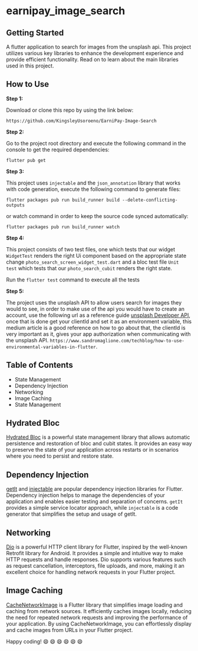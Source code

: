# earnipay_image_search

## Getting Started

A flutter application to search for images from the unsplash api.
This project utilizes various key libraries to enhance the development experience and provide efficient functionality. 
Read on to learn about the main libraries used in this project.

## How to Use

**Step 1:**

Download or clone this repo by using the link below:

```
https://github.com/KingsleyUsoroeno/EarniPay-Image-Search
```

**Step 2:**

Go to the project root directory and execute the following command in the console to get the required dependencies:

```
flutter pub get 
```

**Step 3:**

This project uses `injectable`  and the `json_annotation` library that works with code generation, execute the following command to generate files:

```
flutter packages pub run build_runner build --delete-conflicting-outputs
```

or watch command in order to keep the source code synced automatically:

```
flutter packages pub run build_runner watch
```

**Step 4:**

This project consists of two test files, one which tests that our widget `WidgetTest` renders the right Ui component
based on the appropriate state change `photo_search_screen_widget_test.dart` and a bloc test file
`Unit test` which tests that our `photo_search_cubit` renders the right state.

Run the `flutter test` command to execute all the tests


**Step 5:**

The project uses the unsplash API to allow users search for images they would to see, in order to
make use of the api you would have to create an account, use the following url as a reference guide
[unsplash Developer API](https://unsplash.com/developers), once that is done get your clientId and
set it as an environment variable, this medium article is a good reference on how to go about that,
the clientId is very important as it, gives your app authorization when communicating with the
unsplash API.
`https://www.sandromaglione.com/techblog/how-to-use-environmental-variables-in-flutter`.

## Table of Contents
* State Management
* Dependency Injection
* Networking
* Image Caching
* State Management


## Hydrated Bloc
[Hydrated Bloc](https://pub.dev/packages/hydrated_bloc) is a powerful state management library that allows automatic persistence and 
restoration of bloc and cubit states. It provides an easy way to preserve the state of your 
application across restarts or in scenarios where you need to persist and restore state.


## Dependency Injection
[getIt](https://pub.dev/packages/get_it) and [injectable](https://pub.dev/packages/injectable) are popular dependency injection libraries for Flutter. 
Dependency injection helps to manage the dependencies of your application and enables easier testing 
and separation of concerns. `getIt` provides a simple service locator approach, 
while `injectable` is a code generator that simplifies the setup and usage of getIt.


## Networking

[Dio](https://github.com/flutterchina/dio) is a powerful HTTP client library for Flutter, inspired by the well-known Retrofit 
library for Android. It provides a simple and intuitive way to make HTTP requests 
and handle responses. Dio supports various features such as request cancellation, 
interceptors, file uploads, and more, making it an excellent choice 
for handling network requests in your Flutter project.


## Image Caching

[CacheNetworkImage](https://pub.dev/packages/CacheNetworkImage) is a Flutter library that simplifies image loading and caching 
from network sources. It efficiently caches images locally, reducing the need for repeated 
network requests and improving the performance of your application. By using CacheNetworkImage, 
you can effortlessly display and cache images from URLs in your Flutter project.


Happy coding! :smile: :smile: :smile: :smile: :smile: :smile: 



